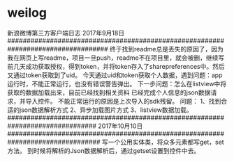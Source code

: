 # weilog
新浪微博第三方客户端日志
2017年9月18日
##################################################################################
终于找到readme总是丢失的原因了，因为我在网页上写readme，项目一旦push，readme不在项目里，就会被删，继续写
前几天成功获取授权，得到token，并将token存入了sharepreferences中。然后又通过token获取到了uid。
今天通过uid和token获取个人数据，遇到问题：app运行时，不能正常运行，也没有错误警告弹出。
下一步问题：怎么在listview中将获取的数据加载出来，目前已经找到相关资料
已经完成个人信息的json数据请求，并导入控件。
不能正常运行的原因是上次导入的sdk残留。
问题：
1、找到合适的json数据解析方式
2、异步加载图片方式
3、listview数据加载。
###############################################################################
2017年10月10日
################################################################################
写一个公用实体类，将众多元素都写get，set方法。
到时候将解析的Json数据解析后，通过getset设置到控件中去。